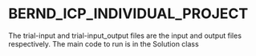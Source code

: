 # BERND_ICP_INDIVIDUAL_PROJECT
The trial-input and trial-input_output files are the input and output files respectively. The main code to run is in the Solution class
